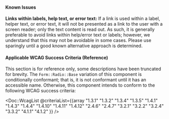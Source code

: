 #### Known Issues

**Links within labels, help text, or error text:** If a link is used within a label, helper text, or error text, it will not be presented as a link to the user with a screen reader; only the text content is read out. As such, it is generally preferable to avoid links within help/error text or labels; however, we understand that this may not be avoidable in some cases. Please use sparingly until a good known alternative approach is determined.

#### Applicable WCAG Success Criteria (Reference)

This section is for reference only, some descriptions have been truncated for brevity. The `Form::Radio::Base` variation of this component is conditionally conformant; that is, it is not conformant until it has an accessible name. Otherwise, this component intends to conform to the following WCAG success criteria:

<Doc::WcagList @criteriaList={{array "1.3.1" "1.3.2" "1.3.4" "1.3.5" "1.4.1" "1.4.3" "1.4.4" "1.4.10" "1.4.11" "1.4.12" "2.4.6" "2.4.7" "3.2.1" "3.2.2" "3.2.4" "3.3.2" "4.1.1" "4.1.2" }} />
